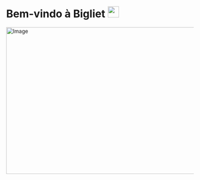 <h1>Bem-vindo à Bigliet <img src="https://user-images.githubusercontent.com/107975184/194691142-ce507ff7-4e14-461f-9ae2-2937c6befcc7.gif" height="30px" /></h1>

<img width="1582" height="394" alt="Image" src="https://github.com/user-attachments/assets/1c43a926-890d-4c88-82e8-13b2b4a8808f" />

